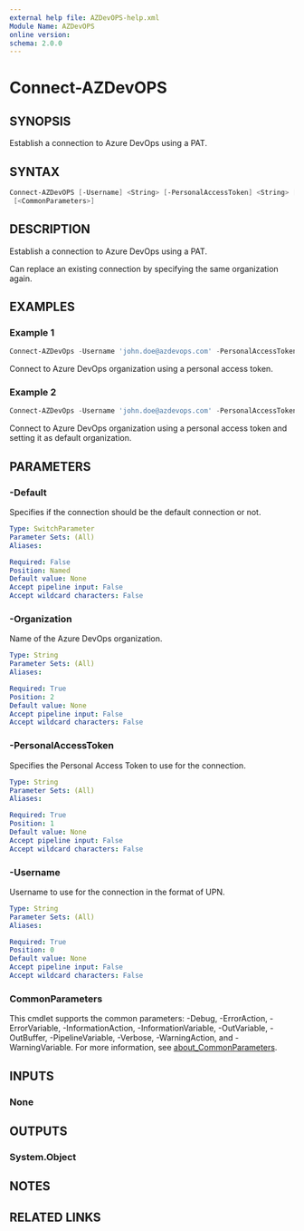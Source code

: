 ```yaml
---
external help file: AZDevOPS-help.xml
Module Name: AZDevOPS
online version:
schema: 2.0.0
---
```


# Connect-AZDevOPS

## SYNOPSIS

Establish a connection to Azure DevOps using a PAT.

## SYNTAX

```powershell
Connect-AZDevOPS [-Username] <String> [-PersonalAccessToken] <String> [-Organization] <String> [-Default]
 [<CommonParameters>]
```

## DESCRIPTION

Establish a connection to Azure DevOps using a PAT.

Can replace an existing connection by specifying the same organization again.

## EXAMPLES

### Example 1

```powershell
Connect-AZDevOps -Username 'john.doe@azdevops.com' -PersonalAccessToken '<myPersonalAccessToken>' -Organization 'AZDevOPS'
```

Connect to Azure DevOps organization using a personal access token.

### Example 2

```powershell
Connect-AZDevOps -Username 'john.doe@azdevops.com' -PersonalAccessToken '<myPersonalAccessToken>' -Organization 'AZDevOPS' -Default
```

Connect to Azure DevOps organization using a personal access token and setting it as default organization.

## PARAMETERS

### -Default

Specifies if the connection should be the default connection or not.

```yaml
Type: SwitchParameter
Parameter Sets: (All)
Aliases:

Required: False
Position: Named
Default value: None
Accept pipeline input: False
Accept wildcard characters: False
```

### -Organization

Name of the Azure DevOps organization.

```yaml
Type: String
Parameter Sets: (All)
Aliases:

Required: True
Position: 2
Default value: None
Accept pipeline input: False
Accept wildcard characters: False
```

### -PersonalAccessToken

Specifies the Personal Access Token to use for the connection.

```yaml
Type: String
Parameter Sets: (All)
Aliases:

Required: True
Position: 1
Default value: None
Accept pipeline input: False
Accept wildcard characters: False
```

### -Username

Username to use for the connection in the format of UPN.

```yaml
Type: String
Parameter Sets: (All)
Aliases:

Required: True
Position: 0
Default value: None
Accept pipeline input: False
Accept wildcard characters: False
```

### CommonParameters

This cmdlet supports the common parameters: -Debug, -ErrorAction, -ErrorVariable, -InformationAction, -InformationVariable, -OutVariable, -OutBuffer, -PipelineVariable, -Verbose, -WarningAction, and -WarningVariable. For more information, see [about_CommonParameters](http://go.microsoft.com/fwlink/?LinkID=113216).

## INPUTS

### None

## OUTPUTS

### System.Object

## NOTES

## RELATED LINKS
